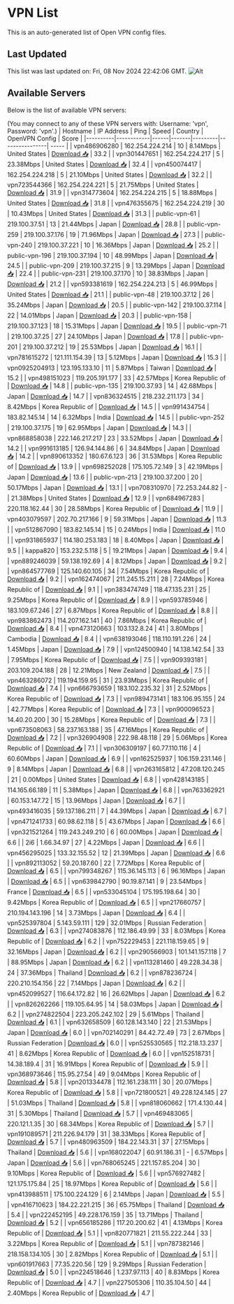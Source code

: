 # VPN List

This is an auto-generated list of Open VPN config files.

## Last Updated

This list was last updated on: Fri, 08 Nov 2024 22:42:06 GMT.
![Alt](https://repobeats.axiom.co/api/embed/186b98318ef1479477931607c1ad7d823f12451f.svg "Repobeats analytics image")

## Available Servers

Below is the list of available VPN servers:

(You may connect to any of these VPN servers with: Username: 'vpn', Password: 'vpn'.)
| Hostname | IP Address | Ping | Speed | Country | OpenVPN Config | Score |
|----------|------------|------|-------|---------|----------------| ----- |
| vpn486906280 | 162.254.224.214 | 10 | 8.14Mbps | United States | [Download 📥](./configs/server_0_US.ovpn) | 33.2 |
| vpn301447651 | 162.254.224.217 | 5 | 23.38Mbps | United States | [Download 📥](./configs/server_1_US.ovpn) | 32.4 |
| vpn450074417 | 162.254.224.218 | 5 | 21.10Mbps | United States | [Download 📥](./configs/server_2_US.ovpn) | 32.2 |
| vpn723544366 | 162.254.224.221 | 5 | 21.75Mbps | United States | [Download 📥](./configs/server_3_US.ovpn) | 31.9 |
| vpn314773604 | 162.254.224.215 | 5 | 18.88Mbps | United States | [Download 📥](./configs/server_4_US.ovpn) | 31.8 |
| vpn476355675 | 162.254.224.219 | 30 | 10.43Mbps | United States | [Download 📥](./configs/server_5_US.ovpn) | 31.3 |
| public-vpn-61 | 219.100.37.51 | 13 | 21.44Mbps | Japan | [Download 📥](./configs/server_6_JP.ovpn) | 28.8 |
| public-vpn-259 | 219.100.37.176 | 19 | 71.96Mbps | Japan | [Download 📥](./configs/server_7_JP.ovpn) | 27.3 |
| public-vpn-240 | 219.100.37.221 | 10 | 16.36Mbps | Japan | [Download 📥](./configs/server_8_JP.ovpn) | 25.2 |
| public-vpn-196 | 219.100.37.194 | 10 | 48.99Mbps | Japan | [Download 📥](./configs/server_9_JP.ovpn) | 24.5 |
| public-vpn-209 | 219.100.37.215 | 9 | 13.29Mbps | Japan | [Download 📥](./configs/server_10_JP.ovpn) | 22.4 |
| public-vpn-231 | 219.100.37.170 | 10 | 38.83Mbps | Japan | [Download 📥](./configs/server_11_JP.ovpn) | 21.2 |
| vpn593381619 | 162.254.224.213 | 5 | 46.99Mbps | United States | [Download 📥](./configs/server_12_US.ovpn) | 21.1 |
| public-vpn-48 | 219.100.37.12 | 26 | 35.24Mbps | Japan | [Download 📥](./configs/server_13_JP.ovpn) | 20.5 |
| public-vpn-142 | 219.100.37.114 | 22 | 14.01Mbps | Japan | [Download 📥](./configs/server_14_JP.ovpn) | 20.3 |
| public-vpn-158 | 219.100.37.123 | 18 | 15.31Mbps | Japan | [Download 📥](./configs/server_15_JP.ovpn) | 19.5 |
| public-vpn-71 | 219.100.37.25 | 27 | 24.10Mbps | Japan | [Download 📥](./configs/server_16_JP.ovpn) | 17.8 |
| public-vpn-201 | 219.100.37.212 | 19 | 25.53Mbps | Japan | [Download 📥](./configs/server_17_JP.ovpn) | 16.1 |
| vpn781615272 | 121.111.154.39 | 13 | 5.12Mbps | Japan | [Download 📥](./configs/server_18_JP.ovpn) | 15.3 |
| vpn0925204913 | 123.195.133.10 | 11 | 5.87Mbps | Taiwan | [Download 📥](./configs/server_19_TW.ovpn) | 15.2 |
| vpn498151023 | 119.205.191.177 | 33 | 42.57Mbps | Korea Republic of | [Download 📥](./configs/server_20_KR.ovpn) | 14.8 |
| public-vpn-135 | 219.100.37.93 | 14 | 42.68Mbps | Japan | [Download 📥](./configs/server_21_JP.ovpn) | 14.7 |
| vpn836324515 | 218.232.211.173 | 34 | 8.42Mbps | Korea Republic of | [Download 📥](./configs/server_22_KR.ovpn) | 14.5 |
| vpn991434754 | 183.82.145.14 | 14 | 6.32Mbps | India | [Download 📥](./configs/server_23_IN.ovpn) | 14.5 |
| public-vpn-252 | 219.100.37.175 | 19 | 62.95Mbps | Japan | [Download 📥](./configs/server_24_JP.ovpn) | 14.3 |
| vpn868858038 | 222.146.217.217 | 23 | 33.52Mbps | Japan | [Download 📥](./configs/server_25_JP.ovpn) | 14.2 |
| vpn991613185 | 126.94.144.86 | 6 | 34.84Mbps | Japan | [Download 📥](./configs/server_26_JP.ovpn) | 14.2 |
| vpn890613352 | 180.67.6.123 | 36 | 31.53Mbps | Korea Republic of | [Download 📥](./configs/server_27_KR.ovpn) | 13.9 |
| vpn698252028 | 175.105.72.149 | 3 | 42.19Mbps | Japan | [Download 📥](./configs/server_28_JP.ovpn) | 13.6 |
| public-vpn-213 | 219.100.37.200 | 20 | 50.17Mbps | Japan | [Download 📥](./configs/server_29_JP.ovpn) | 13.1 |
| vpn708310970 | 72.253.244.82 | - | 21.38Mbps | United States | [Download 📥](./configs/server_30_US.ovpn) | 12.9 |
| vpn684967283 | 220.118.162.44 | 30 | 28.58Mbps | Korea Republic of | [Download 📥](./configs/server_31_KR.ovpn) | 11.9 |
| vpn403079597 | 202.70.217.166 | 9 | 59.31Mbps | Japan | [Download 📥](./configs/server_32_JP.ovpn) | 11.3 |
| vpn512867090 | 183.82.145.14 | 15 | 0.24Mbps | India | [Download 📥](./configs/server_33_IN.ovpn) | 11.0 |
| vpn931865937 | 114.180.253.183 | 18 | 8.40Mbps | Japan | [Download 📥](./configs/server_34_JP.ovpn) | 9.5 |
| kappa820 | 153.232.5.118 | 5 | 19.21Mbps | Japan | [Download 📥](./configs/server_35_JP.ovpn) | 9.4 |
| vpn889246039 | 59.138.192.69 | 4 | 8.12Mbps | Japan | [Download 📥](./configs/server_36_JP.ovpn) | 9.2 |
| vpn864577769 | 125.140.60.105 | 34 | 7.54Mbps | Korea Republic of | [Download 📥](./configs/server_37_KR.ovpn) | 9.2 |
| vpn162474067 | 211.245.15.211 | 28 | 7.24Mbps | Korea Republic of | [Download 📥](./configs/server_38_KR.ovpn) | 9.1 |
| vpn383474749 | 118.47.135.231 | 25 | 9.25Mbps | Korea Republic of | [Download 📥](./configs/server_39_KR.ovpn) | 8.9 |
| vpn593785946 | 183.109.67.246 | 27 | 6.87Mbps | Korea Republic of | [Download 📥](./configs/server_40_KR.ovpn) | 8.8 |
| vpn983862473 | 114.207.162.141 | 40 | 7.86Mbps | Korea Republic of | [Download 📥](./configs/server_41_KR.ovpn) | 8.4 |
| vpn473120663 | 103.132.8.24 | 41 | 3.80Mbps | Cambodia | [Download 📥](./configs/server_42_KH.ovpn) | 8.4 |
| vpn638193046 | 118.110.191.226 | 24 | 1.45Mbps | Japan | [Download 📥](./configs/server_43_JP.ovpn) | 7.9 |
| vpn124500940 | 14.138.142.54 | 33 | 7.95Mbps | Korea Republic of | [Download 📥](./configs/server_44_KR.ovpn) | 7.5 |
| vpn909393181 | 203.109.204.188 | 28 | 12.21Mbps | New Zealand | [Download 📥](./configs/server_45_NZ.ovpn) | 7.5 |
| vpn463286072 | 119.194.159.95 | 31 | 23.93Mbps | Korea Republic of | [Download 📥](./configs/server_46_KR.ovpn) | 7.4 |
| vpn666793659 | 183.102.235.32 | 31 | 2.52Mbps | Korea Republic of | [Download 📥](./configs/server_47_KR.ovpn) | 7.3 |
| vpn989473141 | 183.106.95.155 | 24 | 42.77Mbps | Korea Republic of | [Download 📥](./configs/server_48_KR.ovpn) | 7.3 |
| vpn900096523 | 14.40.20.200 | 30 | 15.28Mbps | Korea Republic of | [Download 📥](./configs/server_49_KR.ovpn) | 7.3 |
| vpn673508063 | 58.237.163.188 | 35 | 47.16Mbps | Korea Republic of | [Download 📥](./configs/server_50_KR.ovpn) | 7.2 |
| vpn326904908 | 222.98.48.118 | 29 | 5.06Mbps | Korea Republic of | [Download 📥](./configs/server_51_KR.ovpn) | 7.1 |
| vpn306309197 | 60.77.110.116 | 4 | 60.60Mbps | Japan | [Download 📥](./configs/server_52_JP.ovpn) | 6.9 |
| vpn162525937 | 106.159.231.146 | 9 | 8.14Mbps | Japan | [Download 📥](./configs/server_53_JP.ovpn) | 6.8 |
| vpn263165812 | 47.208.120.245 | 21 | 0.00Mbps | United States | [Download 📥](./configs/server_54_US.ovpn) | 6.8 |
| vpn428143185 | 114.165.66.189 | 11 | 5.38Mbps | Japan | [Download 📥](./configs/server_55_JP.ovpn) | 6.8 |
| vpn763362921 | 60.153.147.72 | 15 | 13.96Mbps | Japan | [Download 📥](./configs/server_56_JP.ovpn) | 6.7 |
| vpn493416035 | 59.137.186.211 | 7 | 44.39Mbps | Japan | [Download 📥](./configs/server_57_JP.ovpn) | 6.7 |
| vpn471241733 | 60.98.62.118 | 5 | 43.67Mbps | Japan | [Download 📥](./configs/server_58_JP.ovpn) | 6.6 |
| vpn321521264 | 119.243.249.210 | 6 | 60.00Mbps | Japan | [Download 📥](./configs/server_59_JP.ovpn) | 6.6 |
| 2i6 | 1.66.34.97 | 27 | 4.22Mbps | Japan | [Download 📥](./configs/server_60_JP.ovpn) | 6.6 |
| vpn456295025 | 133.32.155.52 | 12 | 21.39Mbps | Japan | [Download 📥](./configs/server_61_JP.ovpn) | 6.6 |
| vpn892113052 | 59.20.187.60 | 22 | 7.72Mbps | Korea Republic of | [Download 📥](./configs/server_62_KR.ovpn) | 6.5 |
| vpn799348267 | 115.36.145.113 | 6 | 96.16Mbps | Japan | [Download 📥](./configs/server_63_JP.ovpn) | 6.5 |
| vpn639842790 | 90.19.87.141 | 9 | 23.54Mbps | France | [Download 📥](./configs/server_64_FR.ovpn) | 6.5 |
| vpn533045104 | 175.195.198.64 | 30 | 9.42Mbps | Korea Republic of | [Download 📥](./configs/server_65_KR.ovpn) | 6.5 |
| vpn217660757 | 210.194.143.196 | 14 | 3.73Mbps | Japan | [Download 📥](./configs/server_66_JP.ovpn) | 6.4 |
| vpn525397804 | 5.143.59.111 | 129 | 32.01Mbps | Russian Federation | [Download 📥](./configs/server_67_RU.ovpn) | 6.3 |
| vpn274083876 | 112.186.49.99 | 33 | 8.03Mbps | Korea Republic of | [Download 📥](./configs/server_68_KR.ovpn) | 6.2 |
| vpn752229453 | 221.118.159.65 | 9 | 32.16Mbps | Japan | [Download 📥](./configs/server_69_JP.ovpn) | 6.2 |
| vpn290566903 | 101.141.157.118 | 7 | 88.95Mbps | Japan | [Download 📥](./configs/server_70_JP.ovpn) | 6.2 |
| vpn113281460 | 49.228.34.38 | 24 | 37.36Mbps | Thailand | [Download 📥](./configs/server_71_TH.ovpn) | 6.2 |
| vpn878236724 | 220.210.154.156 | 22 | 7.14Mbps | Japan | [Download 📥](./configs/server_72_JP.ovpn) | 6.2 |
| vpn452099527 | 116.64.172.82 | 16 | 26.62Mbps | Japan | [Download 📥](./configs/server_73_JP.ovpn) | 6.2 |
| vpn826262266 | 119.105.64.95 | 14 | 58.03Mbps | Japan | [Download 📥](./configs/server_74_JP.ovpn) | 6.2 |
| vpn274822504 | 223.205.242.102 | 29 | 5.61Mbps | Thailand | [Download 📥](./configs/server_75_TH.ovpn) | 6.1 |
| vpn632658509 | 60.128.143.140 | 22 | 21.53Mbps | Japan | [Download 📥](./configs/server_76_JP.ovpn) | 6.0 |
| vpn702140291 | 84.42.72.49 | 73 | 2.67Mbps | Russian Federation | [Download 📥](./configs/server_77_RU.ovpn) | 6.0 |
| vpn525530565 | 112.218.13.237 | 41 | 8.62Mbps | Korea Republic of | [Download 📥](./configs/server_78_KR.ovpn) | 6.0 |
| vpn152518731 | 14.38.189.4 | 31 | 16.91Mbps | Korea Republic of | [Download 📥](./configs/server_79_KR.ovpn) | 5.9 |
| vpn368973646 | 115.95.27.54 | 49 | 9.04Mbps | Korea Republic of | [Download 📥](./configs/server_80_KR.ovpn) | 5.8 |
| vpn201334478 | 112.161.238.111 | 30 | 20.07Mbps | Korea Republic of | [Download 📥](./configs/server_81_KR.ovpn) | 5.8 |
| vpn721800521 | 49.228.124.145 | 27 | 51.03Mbps | Thailand | [Download 📥](./configs/server_82_TH.ovpn) | 5.8 |
| vpn818060662 | 171.4.130.44 | 31 | 5.30Mbps | Thailand | [Download 📥](./configs/server_83_TH.ovpn) | 5.7 |
| vpn469483065 | 220.121.1.35 | 30 | 68.34Mbps | Korea Republic of | [Download 📥](./configs/server_84_KR.ovpn) | 5.7 |
| vpn191089571 | 211.226.94.179 | 31 | 38.33Mbps | Korea Republic of | [Download 📥](./configs/server_85_KR.ovpn) | 5.7 |
| vpn480963509 | 184.22.143.31 | 37 | 27.15Mbps | Thailand | [Download 📥](./configs/server_86_TH.ovpn) | 5.6 |
| vpn168022047 | 60.91.186.31 | - | 6.57Mbps | Japan | [Download 📥](./configs/server_87_JP.ovpn) | 5.6 |
| vpn768065245 | 221.157.85.204 | 30 | 9.10Mbps | Korea Republic of | [Download 📥](./configs/server_88_KR.ovpn) | 5.6 |
| vpn576927482 | 121.175.175.84 | 25 | 18.97Mbps | Korea Republic of | [Download 📥](./configs/server_89_KR.ovpn) | 5.6 |
| vpn413988511 | 175.100.224.129 | 6 | 2.14Mbps | Japan | [Download 📥](./configs/server_90_JP.ovpn) | 5.5 |
| vpn416710623 | 184.22.221.215 | 36 | 65.75Mbps | Thailand | [Download 📥](./configs/server_91_TH.ovpn) | 5.4 |
| vpn222452195 | 49.228.176.159 | 35 | 13.71Mbps | Thailand | [Download 📥](./configs/server_92_TH.ovpn) | 5.2 |
| vpn656185286 | 117.20.200.62 | 41 | 4.13Mbps | Korea Republic of | [Download 📥](./configs/server_93_KR.ovpn) | 5.1 |
| vpn820771821 | 211.55.222.244 | 33 | 3.22Mbps | Korea Republic of | [Download 📥](./configs/server_94_KR.ovpn) | 5.1 |
| vpn787382146 | 218.158.134.105 | 30 | 2.82Mbps | Korea Republic of | [Download 📥](./configs/server_95_KR.ovpn) | 5.1 |
| vpn601917663 | 77.35.220.56 | 129 | 9.29Mbps | Russian Federation | [Download 📥](./configs/server_96_RU.ovpn) | 5.0 |
| vpn224518646 | 1.237.97.113 | 40 | 8.83Mbps | Korea Republic of | [Download 📥](./configs/server_97_KR.ovpn) | 4.7 |
| vpn227505306 | 110.35.104.50 | 44 | 2.40Mbps | Korea Republic of | [Download 📥](./configs/server_98_KR.ovpn) | 4.7 |

